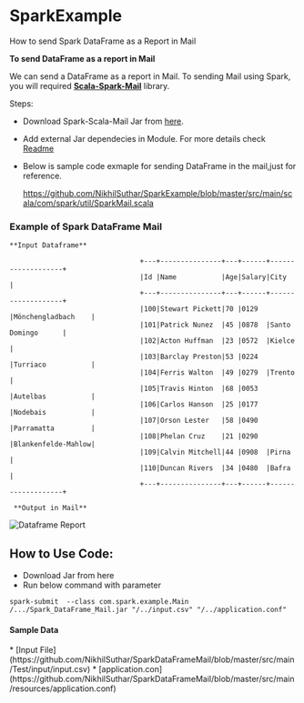 # SparkExample
How to send Spark DataFrame as a Report in Mail

**To send DataFrame as a report in Mail**

We can send a DataFrame as a report in Mail. To sending Mail using Spark, you will required [**Scala-Spark-Mail**](https://github.com/NikhilSuthar/Scala-Spark-Mail) library.

Steps:
*  Download Spark-Scala-Mail Jar from [here](https://github.com/NikhilSuthar/Scala-Spark-Mail/tree/master/Jar).
*  Add external Jar dependecies in Module. For more details check [Readme](https://github.com/NikhilSuthar/Scala-Spark-Mail)
*  Below is sample code exmaple for sending DataFrame in the mail,just for reference.

      https://github.com/NikhilSuthar/SparkExample/blob/master/src/main/scala/com/spark/util/SparkMail.scala
      
  <h3>Example of Spark DataFrame Mail</h3> 
  
    **Input Dataframe**
           
                                    +---+---------------+---+------+-------------------+
                                    |Id |Name           |Age|Salary|City               |
                                    +---+---------------+---+------+-------------------+
                                    |100|Stewart Pickett|70 |0129  |Mönchengladbach    |
                                    |101|Patrick Nunez  |45 |0878  |Santo Domingo      |
                                    |102|Acton Huffman  |23 |0572  |Kielce             |
                                    |103|Barclay Preston|53 |0224  |Turriaco           |
                                    |104|Ferris Walton  |49 |0279  |Trento             |
                                    |105|Travis Hinton  |68 |0053  |Autelbas           |
                                    |106|Carlos Hanson  |25 |0177  |Nodebais           |
                                    |107|Orson Lester   |58 |0490  |Parramatta         |
                                    |108|Phelan Cruz    |21 |0290  |Blankenfelde-Mahlow|
                                    |109|Calvin Mitchell|44 |0908  |Pirna              |
                                    |110|Duncan Rivers  |34 |0480  |Bafra              |
                                    +---+---------------+---+------+-------------------+
                           
     **Output in Mail**
     
     
   ![Dataframe Report](https://github.com/NikhilSuthar/SparkExample/blob/master/src/main/Test/output/mail.jpeg)
 


<h2>How to Use Code:</h2>

* Download Jar from here 
* Run below command with parameter 

`spark-submit  --class com.spark.example.Main /.../Spark_DataFrame_Mail.jar "/../input.csv" "/../application.conf"`

<h4>Sample Data</h4>
* [Input File](https://github.com/NikhilSuthar/SparkDataFrameMail/blob/master/src/main/Test/input/input.csv)
* [application.con](https://github.com/NikhilSuthar/SparkDataFrameMail/blob/master/src/main/resources/application.conf)